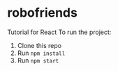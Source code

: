 # robofriends
Tutorial for React
To run the project:

1. Clone this repo
2. Run `npm install`
3. Run `npm start`

